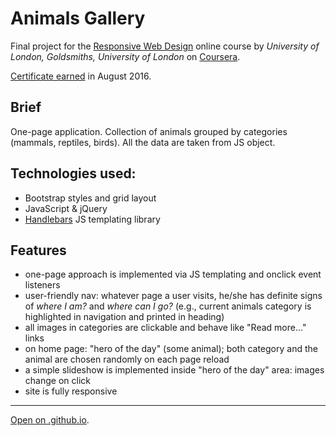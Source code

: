 # Animals Gallery

Final project for the [Responsive Web Design](https://www.coursera.org/learn/responsive-web-design) online course by _University of London, Goldsmiths, University of London_ on [Coursera](https://www.coursera.org).

[Certificate earned](https://www.coursera.org/account/accomplishments/certificate/Y9Y64XDBS5MU) in August 2016.

## Brief

One-page application. Collection of animals grouped by categories (mammals, reptiles, birds). All the data are taken from JS object.

## Technologies used:

- Bootstrap styles and grid layout
- JavaScript & jQuery
- [Handlebars](http://handlebarsjs.com/) JS templating library

## Features
- one-page approach is implemented via JS templating and onclick event listeners
- user-friendly nav: whatever page a user visits, he/she has definite signs of _where I am?_ and _where can I go?_ (e.g., current animals category is highlighted in navigation and printed in heading)
- all images in categories are clickable and behave like "Read more..." links
- on home page: "hero of the day" (some animal); both category and the animal are chosen randomly on each page reload
- a simple slideshow is implemented inside "hero of the day" area: images change on click
- site is fully responsive

----

[Open on .github.io](https://nata25.github.io/animals-world/).
